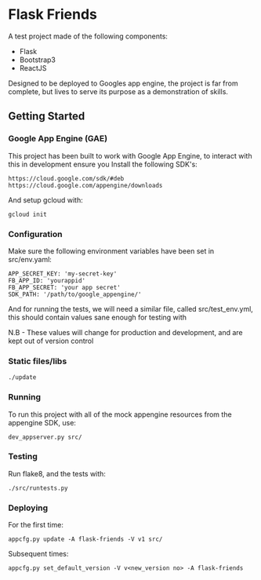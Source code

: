 # Flask Friends
A test project made of the following components:

- Flask
- Bootstrap3
- ReactJS

Designed to be deployed to Googles app engine, the project is far from complete, but lives
to serve its purpose as a demonstration of skills.

## Getting Started

### Google App Engine (GAE)
This project has been built to work with Google App Engine, to interact with
this in development ensure you Install the following SDK's:

    https://cloud.google.com/sdk/#deb
    https://cloud.google.com/appengine/downloads

And setup gcloud with:

    gcloud init

### Configuration
Make sure the following environment variables have been set in src/env.yaml:

    APP_SECRET_KEY: 'my-secret-key'
    FB_APP_ID: 'yourappid'
    FB_APP_SECRET: 'your app secret'
    SDK_PATH: '/path/to/google_appengine/'

And for running the tests, we will need a similar file, called src/test_env.yml, this should
contain values sane enough for testing with

N.B - These values will change for production and development, and are kept out of version control

### Static files/libs

    ./update

### Running
To run this project with all of the mock appengine resources from the appengine SDK, use:

    dev_appserver.py src/

### Testing

Run flake8, and the tests with:

    ./src/runtests.py

### Deploying
For the first time:

    appcfg.py update -A flask-friends -V v1 src/

Subsequent times:

    appcfg.py set_default_version -V v<new_version no> -A flask-friends
